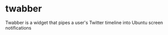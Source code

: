 # twabber
Twabber is a widget that pipes a user's Twitter timeline into Ubuntu screen notifications
